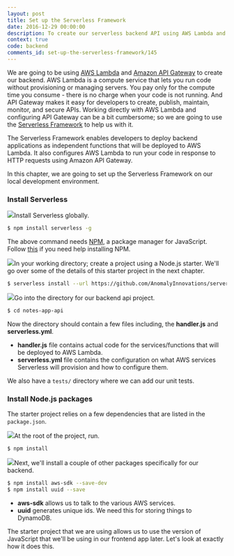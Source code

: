 ```yaml
---
layout: post
title: Set up the Serverless Framework
date: 2016-12-29 00:00:00
description: To create our serverless backend API using AWS Lambda and API Gateway, we are going to use the Serverless Framework (https://serverless.com). Serverless Framework helps developers build and manage serverless apps on AWS and other cloud providers. We can install the Serverless Framework CLI from it’s NPM package and use it to create a new Serverless Framework project.
context: true
code: backend
comments_id: set-up-the-serverless-framework/145
---
```


We are going to be using [AWS Lambda](https://aws.amazon.com/lambda/) and [Amazon API Gateway](https://aws.amazon.com/api-gateway/) to create our backend. AWS Lambda is a compute service that lets you run code without provisioning or managing servers. You pay only for the compute time you consume - there is no charge when your code is not running. And API Gateway makes it easy for developers to create, publish, maintain, monitor, and secure APIs. Working directly with AWS Lambda and configuring API Gateway can be a bit cumbersome; so we are going to use the [Serverless Framework](https://serverless.com) to help us with it.

The Serverless Framework enables developers to deploy backend applications as independent functions that will be deployed to AWS Lambda. It also configures AWS Lambda to run your code in response to HTTP requests using Amazon API Gateway.

In this chapter, we are going to set up the Serverless Framework on our local development environment.

### Install Serverless

<img class="code-marker" src="/assets/s.png" />Install Serverless globally.

``` bash
$ npm install serverless -g
```

The above command needs [NPM](https://www.npmjs.com), a package manager for JavaScript. Follow [this](https://docs.npmjs.com/getting-started/installing-node) if you need help installing NPM.

<img class="code-marker" src="/assets/s.png" />In your working directory; create a project using a Node.js starter. We'll go over some of the details of this starter project in the next chapter.

``` bash
$ serverless install --url https://github.com/AnomalyInnovations/serverless-nodejs-starter --name notes-app-api
```

<img class="code-marker" src="/assets/s.png" />Go into the directory for our backend api project.

``` bash
$ cd notes-app-api
```

Now the directory should contain a few files including, the **handler.js** and **serverless.yml**.

- **handler.js** file contains actual code for the services/functions that will be deployed to AWS Lambda.
- **serverless.yml** file contains the configuration on what AWS services Serverless will provision and how to configure them.

We also have a `tests/` directory where we can add our unit tests.

### Install Node.js packages

The starter project relies on a few dependencies that are listed in the `package.json`.

<img class="code-marker" src="/assets/s.png" />At the root of the project, run.

``` bash
$ npm install
```

<img class="code-marker" src="/assets/s.png" />Next, we'll install a couple of other packages specifically for our backend.

``` bash
$ npm install aws-sdk --save-dev
$ npm install uuid --save
```

- **aws-sdk** allows us to talk to the various AWS services.
- **uuid** generates unique ids. We need this for storing things to DynamoDB.

The starter project that we are using allows us to use the version of JavaScript that we'll be using in our frontend app later. Let's look at exactly how it does this.
